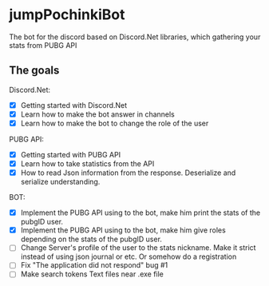 # jumpPochinkiBot
The bot for the discord based on Discord.Net libraries, which gathering your stats from PUBG API

## The goals
Discord.Net:
- [x] Getting started with Discord.Net
- [x] Learn how to make the bot answer in channels
- [x] Learn how to make the bot to change the role of the user

PUBG API:
- [X] Getting started with PUBG API
- [X] Learn how to take statistics from the API
- [X] How to read Json information from the response. Deserialize and serialize understanding.

BOT: 
- [X] Implement the PUBG API using to the bot, make him print the stats of the pubgID user.
- [X] Implement the PUBG API using to the bot, make him give roles depending on the stats of the pubgID user.
- [ ] Change Server's profile of the user to the stats nickname. Make it strict instead of using json journal or etc. Or somehow do a registration
- [ ] Fix "The application did not respond" bug #1
- [ ] Make search tokens Text files near .exe file